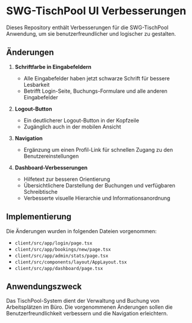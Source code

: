 # SWG-TischPool UI Verbesserungen

Dieses Repository enthält Verbesserungen für die SWG-TischPool Anwendung, um sie benutzerfreundlicher und logischer zu gestalten.

## Änderungen

1. **Schriftfarbe in Eingabefeldern**
   - Alle Eingabefelder haben jetzt schwarze Schrift für bessere Lesbarkeit
   - Betrifft Login-Seite, Buchungs-Formulare und alle anderen Eingabefelder

2. **Logout-Button**
   - Ein deutlicherer Logout-Button in der Kopfzeile
   - Zugänglich auch in der mobilen Ansicht

3. **Navigation**
   - Ergänzung um einen Profil-Link für schnellen Zugang zu den Benutzereinstellungen

4. **Dashboard-Verbesserungen**
   - Hilfetext zur besseren Orientierung
   - Übersichtlichere Darstellung der Buchungen und verfügbaren Schreibtische
   - Verbesserte visuelle Hierarchie und Informationsanordnung
   
## Implementierung

Die Änderungen wurden in folgenden Dateien vorgenommen:

- `client/src/app/login/page.tsx`
- `client/src/app/bookings/new/page.tsx`
- `client/src/app/admin/stats/page.tsx`
- `client/src/components/layout/AppLayout.tsx`
- `client/src/app/dashboard/page.tsx`

## Anwendungszweck

Das TischPool-System dient der Verwaltung und Buchung von Arbeitsplätzen im Büro. Die vorgenommenen Änderungen sollen die Benutzerfreundlichkeit verbessern und die Navigation erleichtern.